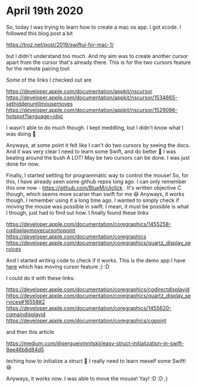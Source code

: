# April 19th 2020

So, today I was trying to learn how to create a mac os app.
I got xcode. I followed this blog post a bit

https://troz.net/post/2019/swiftui-for-mac-1/

but I didn't understand too much. And my aim was to create
another cursor apart from the cursor that's already there.
This is for the two cursors feature for the remote
pairing tool. 

Some of the links I checked out are 

https://developer.apple.com/documentation/appkit/nscursor
https://developer.apple.com/documentation/appkit/nscursor/1534665-sethiddenuntilmousemoves
https://developer.apple.com/documentation/appkit/nscursor/1529096-hotspot?language=objc

I wasn't able to do much though. I kept meddling, but I didn't know what I
was doing 🙈

Anyways, at some point it felt like I can't do two cursors by seeing the docs.
And it was very clear I need to learn some Swift, and do better 🙈 I was beating
around the bush A LOT! May be two cursors can be done. I was just done for now.

Finally, I started settling for programmatic way to control the mouse! So, for
this, I have already seen some github repos long ago. I can only remember this
one now - https://github.com/BlueM/cliclick . It's written objective C though,
which seems more scarier than swift for me 😆 Anyways, it works though. I
remember using it a long time ago. I wanted to simply check if moving the
mouse was possible in swift. I mean, it must be possible is what I though,
just had to find out how. I finally found these links

https://developer.apple.com/documentation/coregraphics/1455258-cgdisplaymovecursortopoint
https://developer.apple.com/documentation/coregraphics
https://developer.apple.com/documentation/coregraphics/quartz_display_services

And I started writing code to check if it works. This is the demo app I have
[here](https://github.com/karuppiah7890/demo-mac-app) which has moving cursor
feature ;) :D

I could do it with these links:

https://developer.apple.com/documentation/coregraphics/cgdirectdisplayid
https://developer.apple.com/documentation/coregraphics/quartz_display_services#1655882
https://developer.apple.com/documentation/coregraphics/1455620-cgmaindisplayid
https://developer.apple.com/documentation/coregraphics/cgpoint

and then this article 

https://medium.com/@sergueivinnitskii/easy-struct-initialization-in-swift-8ee46b8d84d5

teching how to initialize a struct 🙈 I really need to learn meself some Swift!
😆 

Anyways, it works now. I was able to move the mouse! Yay! :D :D ;)

